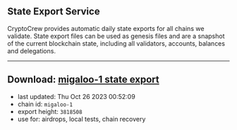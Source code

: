 ## State Export Service
CryptoCrew provides automatic daily state exports for all chains we validate. State export files can be used as genesis files and are a snapshot of the current blockchain state, including all validators, accounts, balances and delegations.

---
**Download: [migaloo-1 state export](https://dl.ccvalidators.com/SERVICE/migaloo/migaloo-1_export_3818508.json)**
---

- last updated: Thu Oct 26 2023 00:52:09
- chain id: `migaloo-1`
- export height: `3818508`
- use for: airdrops, local tests, chain recovery
